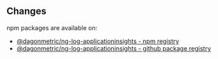 ## Changes

npm packages are available on:

* [@dagonmetric/ng-log-applicationinsights - npm registry](https://www.npmjs.com/package/@dagonmetric/ng-log-applicationinsights)
* [@dagonmetric/ng-log-applicationinsights - github package registry](https://github.com/DagonMetric/ng-log-applicationinsights/packages)
